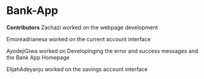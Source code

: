# Bank-App
**Contributors**
Zachazi worked on the webpage development

Emoreadrianesa worked on the current account interface

AyodejiGiwa worked on Developinging the error and success messages and the Bank App Homepage

ElijahAdeyanju worked on the savings account interface

